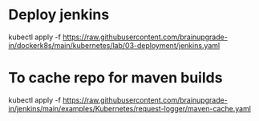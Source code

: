 # Deploy jenkins
kubectl apply -f https://raw.githubusercontent.com/brainupgrade-in/dockerk8s/main/kubernetes/lab/03-deployment/jenkins.yaml

# To cache repo for maven builds
kubectl apply -f https://raw.githubusercontent.com/brainupgrade-in/jenkins/main/examples/Kubernetes/request-logger/maven-cache.yaml